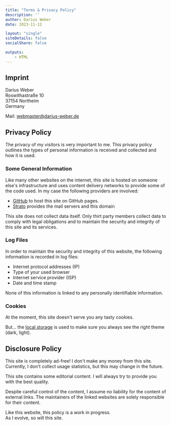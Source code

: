 ```yaml
---
title: "Terms & Privacy Policy"
description: ''
author: Darius Weber
date: 2023-11-12

layout: "single"
siteDetails: false
socialShare: false

outputs:
    - HTML
---
```


## Imprint
  
Darius Weber  
Roswithastraße 10  
37154 Northeim  
Germany  

Mail: <a href="mailto:webmaster@darius-weber.de">webmaster@darius-weber.de</a>

## Privacy Policy

The privacy of my visitors is very important to me. This privacy policy outlines the types of personal information is received and collected and how it is used.

### Some General Information

Like many other websites on the internet, this site is hosted on someone else's infrastructure and uses content delivery networks to provide some of the code used. In my case the following providers are involved:
- [GitHub][gh-pages-policy] to host this site on GitHub pages.
- [Strato][strato-privacy] provides the mail servers and this domain

This site does not collect data itself. Only thirt party members collect data to comply with legal obligations and to maintain the security and integrity of this site and its services.

### Log Files

In order to maintain the security and integrity of this website, the following information is recorded in log files:
- Internet protocol addresses (IP)
- Type of your used browser
- Internet service provider (ISP)
- Date and time stamp

None of this information is linked to any personally identifiable information.

### Cookies

At the moment, this site doesn't serve you any tasty cookies.

But... the [local storage][localstorage] is used to make sure you always see the right theme (dark, light).

## Disclosure Policy

This site is completely ad-free! I don't make any money from this site.  
Currently, I don't collect usage statistics, but this may change in the future.

This site contains some editorial content. I will always try to provide you with the best quality.

Despite careful control of the content, I assume no liability for the content of external links. The maintainers of the linked websites are solely responsible for their content.

Like this website, this policy is a work in progress.  
As I evolve, so will this site.

[gh-pages-policy]: https://docs.github.com/en/github/site-policy/github-privacy-statement
[strato-privacy]: https://www.strato.de/datenschutz/
[localstorage]: https://developer.mozilla.org/en-US/docs/Web/API/Window/localStorage
